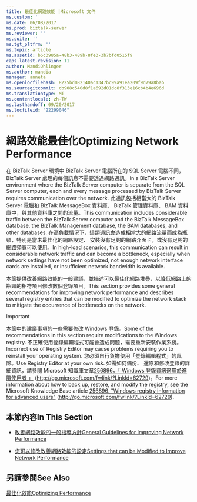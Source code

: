 ```yaml
---
title: 最佳化網路效能 |Microsoft 文件
ms.custom: ''
ms.date: 06/08/2017
ms.prod: biztalk-server
ms.reviewer: ''
ms.suite: ''
ms.tgt_pltfrm: ''
ms.topic: article
ms.assetid: b6c3985a-48b3-489b-8fe3-3b7bfd0515f9
caps.latest.revision: 11
author: MandiOhlinger
ms.author: mandia
manager: anneta
ms.openlocfilehash: 8225bd082140ac1347bc99a91ea209f9d79a8bab
ms.sourcegitcommit: cb908c540d8f1a692d01dc8f313e16cb4b4e696d
ms.translationtype: MT
ms.contentlocale: zh-TW
ms.lasthandoff: 09/20/2017
ms.locfileid: "22299046"
---
```

# <a name="optimizing-network-performance"></a><span data-ttu-id="594a4-102">網路效能最佳化</span><span class="sxs-lookup"><span data-stu-id="594a4-102">Optimizing Network Performance</span></span>
<span data-ttu-id="594a4-103">在 BizTalk Server 環境中 BizTalk Server 電腦所在的 SQL Server 電腦不同，BizTalk Server 處理的每個訊息不需要透過網路通訊。</span><span class="sxs-lookup"><span data-stu-id="594a4-103">In a BizTalk Server environment where the BizTalk Server computer is separate from the SQL Server computer, each and every message processed by BizTalk Server requires communication over the network.</span></span> <span data-ttu-id="594a4-104">此通訊包括相當大的 BizTalk Server 電腦和 BizTalk MessageBox 資料庫、 BizTalk 管理資料庫、 BAM 資料庫中，與其他資料庫之間的流量。</span><span class="sxs-lookup"><span data-stu-id="594a4-104">This communication includes considerable traffic between the BizTalk Server computer and the BizTalk MessageBox database, the BizTalk Management database, the BAM databases, and other databases.</span></span> <span data-ttu-id="594a4-105">在高負載情況下，這類通訊會造成相當大的網路流量而成為瓶頸，特別是當未最佳化的網路設定、 安裝沒有足夠的網路介面卡，或沒有足夠的網路頻寬可以使用。</span><span class="sxs-lookup"><span data-stu-id="594a4-105">In high-load scenarios, this communication can result in considerable network traffic and can become a bottleneck, especially when network settings have not been optimized, not enough network interface cards are installed, or insufficient network bandwidth is available.</span></span>  
  
 <span data-ttu-id="594a4-106">本節提供改善網路效能的一般建議，並描述可以最佳化網路堆疊，以降低網路上的瓶頸的相符項目修改數個登錄項目。</span><span class="sxs-lookup"><span data-stu-id="594a4-106">This section provides some general recommendations for improving network performance and describes several registry entries that can be modified to optimize the network stack to mitigate the occurrence of bottlenecks on the network.</span></span>  
  
> [!IMPORTANT]  
>  <span data-ttu-id="594a4-107">本節中的建議事項的一些需要修改 Windows 登錄。</span><span class="sxs-lookup"><span data-stu-id="594a4-107">Some of the recommendations in this section require modifications to the Windows registry.</span></span> <span data-ttu-id="594a4-108">不正確使用登錄編輯程式可能會造成問題，需要重新安裝作業系統。</span><span class="sxs-lookup"><span data-stu-id="594a4-108">Incorrect use of Registry Editor may cause problems requiring you to reinstall your operating system.</span></span> <span data-ttu-id="594a4-109">您必須自行負擔使用「登錄編輯程式」的風險。</span><span class="sxs-lookup"><span data-stu-id="594a4-109">Use Registry Editor at your own risk.</span></span> <span data-ttu-id="594a4-110">如需如何備份、 還原和修改登錄的詳細資訊，請參閱 Microsoft 知識庫文章[256896，「 Windows 登錄資訊適用於進階使用者 」](http://go.microsoft.com/fwlink/?LinkId=62729) (http://go.microsoft.com/fwlink/?LinkId=62729)。</span><span class="sxs-lookup"><span data-stu-id="594a4-110">For more information about how to back up, restore, and modify the registry, see the Microsoft Knowledge Base article [256896, "Windows registry information for advanced users"](http://go.microsoft.com/fwlink/?LinkId=62729) (http://go.microsoft.com/fwlink/?LinkId=62729).</span></span>  
  
## <a name="in-this-section"></a><span data-ttu-id="594a4-111">本節內容</span><span class="sxs-lookup"><span data-stu-id="594a4-111">In This Section</span></span>  
  
-   [<span data-ttu-id="594a4-112">改善網路效能的一般指導方針</span><span class="sxs-lookup"><span data-stu-id="594a4-112">General Guidelines for Improving Network Performance</span></span>](../technical-guides/general-guidelines-for-improving-network-performance.md)  
  
-   [<span data-ttu-id="594a4-113">您可以修改改善網路效能的設定</span><span class="sxs-lookup"><span data-stu-id="594a4-113">Settings that can be Modified to Improve Network Performance</span></span>](../technical-guides/settings-that-can-be-modified-to-improve-network-performance.md)  
  
## <a name="see-also"></a><span data-ttu-id="594a4-114">另請參閱</span><span class="sxs-lookup"><span data-stu-id="594a4-114">See Also</span></span>  
 [<span data-ttu-id="594a4-115">最佳化效能</span><span class="sxs-lookup"><span data-stu-id="594a4-115">Optimizing Performance</span></span>](../technical-guides/optimizing-performance.md)